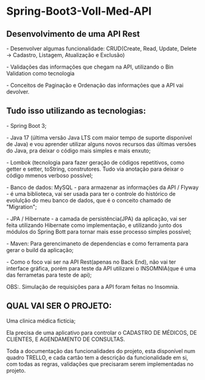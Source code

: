 # Spring-Boot3-Voll-Med-API<br>

## Desenvolvimento de uma API Rest
<p>- Desenvolver algumas funcionalidade: CRUD(Create, Read, Update, Delete -> Cadastro, Listagem, Atualização e Exclusão)</p>
<p>- Validações das informações que chegam na API, utilizando o Bin Validation como tecnologia</p>
<p>- Conceitos de Paginação e Ordenação das informações que a API vai devolver.</p>


## Tudo isso utilizando as tecnologias:
<p>- Spring Boot 3;</p>
<p>- Java 17 (última versão Java LTS com maior tempo de suporte disponível de Java) e vou aprender utilizar alguns novos recursos das últimas versões do Java, pra deixar o código mais simples e mais enxuto;</p>
<p>- Lombok (tecnologia para fazer geração de códigos repetitivos, como getter e setter, toString, construtores. Tudo via anotação para deixar o código  mmenos verboso possível;</p>
<p>- Banco de dados: MySQL - para armazenar as informações da API / Flyway - é uma biblioteca, vai ser usada para ter o controle do histórico de evolulção do meu banco de dados, que é o conceito chamado de "Migration";</p>
<p>- JPA / Hibernate - a camada de persistência(JPA) da aplicação, vai ser feita utilizando Hibernate como implementação, e utilizando junto dos módulos do Spring Bott para tornar mais esse processo simples possível;</p>
<p>- Maven: Para gerencimaneto de dependencias e como ferramenta para gerar o build da aplicação;</p>
<p>- Como o foco vai ser na API Rest(apenas no Back End), não vai ter interface gráfica, porém para teste da API utilizarei o INSOMNIA(que é uma das ferrametas para teste de api);</p>
</p> OBS:. Simulação de requisições para a API foram feitas no Insomnia.</p>




## QUAL VAI SER O PROJETO:
<p>Uma clinica médica fictícia;</p>
<p>Ela precisa de uma aplicativo para controlar o CADASTRO DE MÉDICOS, DE CLIENTES, E AGENDAMENTO DE CONSULTAS.</p>

<p>Toda a documentação das funcionalidades do projeto, esta disponível num quadro TRELLO, e cada cartão tem a descrição da funcionalidade em si, com todas as regras, validações que precisaram serem implementadas no projeto.</p>
